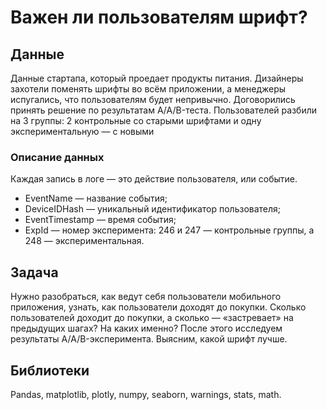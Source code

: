 # Важен ли пользователям шрифт?
## Данные
Данные стартапа, который проедает продукты питания. Дизайнеры захотели поменять шрифты во всём приложении, а менеджеры испугались, что пользователям будет непривычно. Договорились принять решение по результатам A/A/B-теста. Пользователей разбили на 3 группы: 2 контрольные со старыми шрифтами и одну экспериментальную — с новыми
### Описание данных
Каждая запись в логе — это действие пользователя, или событие.
* EventName — название события;
* DeviceIDHash — уникальный идентификатор пользователя;
* EventTimestamp — время события;
* ExpId — номер эксперимента: 246 и 247 — контрольные группы, а 248 — экспериментальная.
## Задача
Нужно разобраться, как ведут себя пользователи мобильного приложения, узнать, как пользователи доходят до покупки. Сколько пользователей доходит до покупки, а сколько — «застревает» на предыдущих шагах? На каких именно? После этого исследуем результаты A/A/B-эксперимента. Выясним, какой шрифт лучше.
## Библиотеки
Pandas, matplotlib, plotly, numpy, seaborn, warnings, stats, math.
